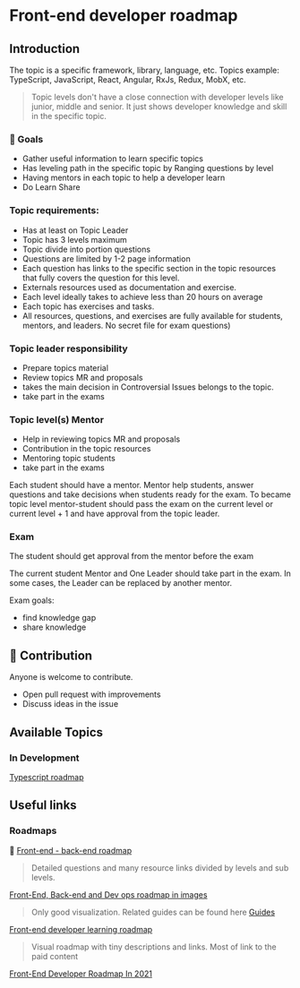 # Front-end developer roadmap

## Introduction

The topic is a specific framework, library, language, etc. Topics example: TypeScript, JavaScript, React, Angular, RxJs, Redux, MobX, etc.

> Topic levels don't have a close connection with developer levels like junior, middle and senior. It just shows developer knowledge and skill in the specific topic.

### 🚀 Goals

- Gather useful information to learn specific topics
- Has leveling path in the specific topic by Ranging questions by level
- Having mentors in each topic to help a developer learn
- Do Learn Share

### Topic requirements:

- Has at least on Topic Leader
- Topic has 3 levels maximum
- Topic divide into portion questions
- Questions are limited by 1-2 page information
- Each question has links to the specific section in the topic resources that fully covers the question for this level.
- Externals resources used as documentation and exercise.
- Each level ideally takes to achieve less than 20 hours on average
- Each topic has exercises and tasks.
- All resources, questions, and exercises are fully available for students, mentors, and leaders. No secret file for exam questions)

### Topic leader responsibility

- Prepare topics material
- Review topics MR and proposals
- takes the main decision in Controversial Issues belongs to the topic.
- take part in the exams

### Topic level(s) Mentor

- Help in reviewing topics MR and proposals
- Contribution in the topic resources
- Mentoring topic students
- take part in the exams

Each student should have a mentor.
Mentor help students, answer questions and take decisions when students ready for the exam.
To became topic level mentor-student should pass the exam on the current level or current level + 1 and have approval from the topic leader.

### Exam

The student should get approval from the mentor before the exam

The current student Mentor and One Leader should take part in the exam. In some cases, the Leader can be replaced by another mentor.

Exam goals:

- find knowledge gap
- share knowledge

## 🙌 Contribution

Anyone is welcome to contribute.

- Open pull request with improvements
- Discuss ideas in the issue

## Available Topics

### In Development

[Typescript roadmap](./typescript/readme.md)

## Useful links

### Roadmaps

🚀 [Front-end - back-end roadmap ](https://github.com/fullstack-development/developers-roadmap)

> Detailed questions and many resource links divided by levels and sub levels.

[Front-End, Back-end and Dev ops roadmap in images](https://github.com/kamranahmedse/developer-roadmap)

> Only good visualization. Related guides can be found here [Guides](https://roadmap.sh/guides)

[Front-end developer learning roadmap](https://frontendmasters.com/guides/learning-roadmap/)

> Visual roadmap with tiny descriptions and links. Most of link to the paid content

[Front-End Developer Roadmap In 2021](https://github.com/Z8264/frontend-developer-roadmap)
